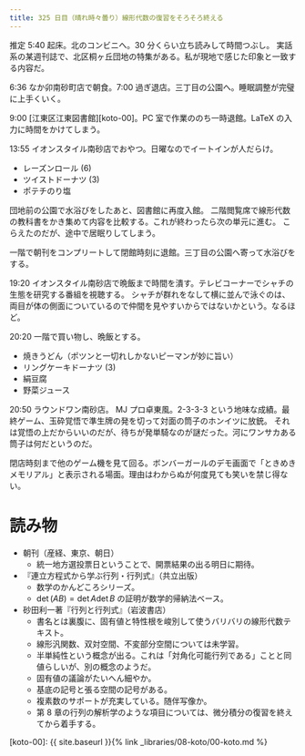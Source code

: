 ```yaml
---
title: 325 日目（晴れ時々曇り）線形代数の復習をそろそろ終える
---
```


推定 5:40 起床。北のコンビニへ。30 分くらい立ち読みして時間つぶし。
実話系の某週刊誌で、北区桐ヶ丘団地の特集がある。私が現地で感じた印象と一致する内容だ。

6:36 なか卯南砂町店で朝食。7:00 過ぎ退店。三丁目の公園へ。睡眠調整が完璧に上手くいく。

9:00 [江東区江東図書館][koto-00]。PC 室で作業ののち一時退館。LaTeX の入力に時間をかけてしまう。

13:55 イオンスタイル南砂店でおやつ。日曜なのでイートインが人だらけ。

* レーズンロール (6)
* ツイストドーナツ (3)
* ポテチのり塩

団地前の公園で水浴びをしたあと、図書館に再度入館。
二階閲覧席で線形代数の教科書をかき集めて内容を比較する。これが終わったら次の単元に進む。
こらえたのだが、途中で居眠りしてしまう。

一階で朝刊をコンプリートして閉館時刻に退館。三丁目の公園へ寄って水浴びをする。

19:20 イオンスタイル南砂店で晩飯まで時間を潰す。テレビコーナーでシャチの生態を研究する番組を視聴する。
シャチが群れをなして横に並んで泳ぐのは、両目が体の側面についているので仲間を見やすいからではないかという。なるほど。

20:20 一階で買い物し、晩飯とする。

* 焼きうどん（ポツンと一切れしかないピーマンが妙に旨い）
* リングケーキドーナツ (3)
* 絹豆腐
* 野菜ジュース

20:50 ラウンドワン南砂店。
MJ プロ卓東風。2-3-3-3 という地味な成績。最終ゲーム、玉砕覚悟で準生牌の発を切って対面の筒子のホンイツに放銃。
それは覚悟の上だからいいのだが、待ちが発単騎なのが謎だった。河にワンサカある筒子は何だというのだ。

閉店時刻まで他のゲーム機を見て回る。ボンバーガールのデモ画面で「ときめきメモリアル」と表示される場面。理由はわからぬが何度見ても笑いを禁じ得ない。

# 読み物

* 朝刊（産経、東京、朝日）
  * 統一地方選投票日ということで、開票結果の出る明日に期待。
* 『連立方程式から学ぶ行列・行列式』（共立出版）
  * 数学のかんどころシリーズ。
  * $\det(AB) = \det{A}\det{B}$ の証明が数学的帰納法ベース。
* 砂田利一著『行列と行列式』（岩波書店）
  * 書名とは裏腹に、固有値と特性根を峻別して使うバリバリの線形代数テキスト。
  * 線形汎関数、双対空間、不変部分空間については未学習。
  * 半単純性という概念が出る。これは「対角化可能行列である」ことと同値らしいが、別の概念のようだ。
  * 固有値の議論がたいへん細やか。
  * 基底の記号と張る空間の記号がある。
  * 複素数のサポートが充実している。随伴写像か。
  * 第 8 章の行列の解析学のような項目については、微分積分の復習を終えてから着手する。

[koto-00]: {{ site.baseurl }}{% link _libraries/08-koto/00-koto.md %}
